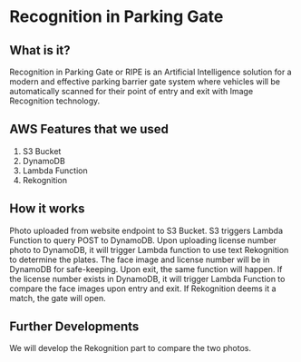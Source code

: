 # **Recognition in Parking Gate**

## **What is it?**
Recognition in Parking Gate or RIPE is an Artificial Intelligence solution for a modern and effective parking barrier gate system where vehicles will be automatically scanned for their point of entry and exit with Image Recognition technology.<br>

## **AWS Features that we used**
1. S3 Bucket
2. DynamoDB
3. Lambda Function
4. Rekognition
  
## **How it works**
Photo uploaded from website endpoint to S3 Bucket. S3 triggers Lambda Function to query POST to DynamoDB. Upon uploading license number photo to DynamoDB, it will trigger Lambda function to use text Rekognition to determine the plates. The face image and license number will be in DynamoDB for safe-keeping. Upon exit, the same function will happen. If the license number exists in DynamoDB, it will trigger Lambda Function to compare the face images upon entry and exit. If Rekognition deems it a match, the gate will open.

## **Further Developments**
We will develop the Rekognition part to compare the two photos.

<br><br>
